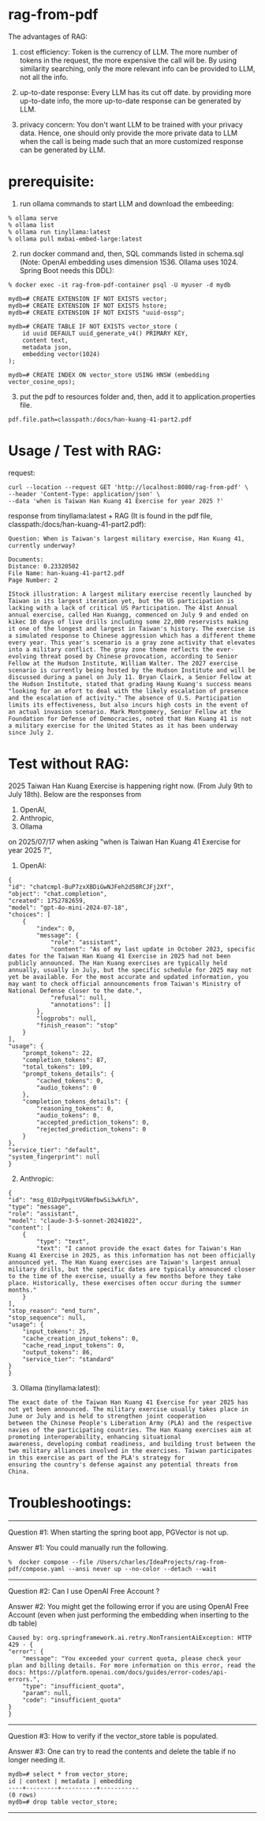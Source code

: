 # rag-from-pdf

The advantages of RAG:

1. cost efficiency: Token is the currency of LLM. The more number of tokens in the request, the more expensive the call will be.
   By using similarity searching, only the more relevant info can be provided to LLM, not all the info.

2. up-to-date response: Every LLM has its cut off date.
   by providing more up-to-date info, the more up-to-date response can be generated by LLM.

3. privacy concern: You don't want LLM to be trained with your privacy data.
   Hence, one should only provide the more private data to LLM when the call is being made
   such that an more customized response can be generated by LLM.

# prerequisite: 

   1. run ollama commands to start LLM and download the embeeding:

    % ollama serve
    % ollama list
    % ollama run tinyllama:latest
    % ollama pull mxbai-embed-large:latest
      
   2. run docker command and, then, SQL commands listed in schema.sql (Note: OpenAI embedding uses dimension 1536. Ollama uses 1024. Spring Boot needs this DDL): 

    % docker exec -it rag-from-pdf-container psql -U myuser -d mydb

    mydb=# CREATE EXTENSION IF NOT EXISTS vector;
    mydb=# CREATE EXTENSION IF NOT EXISTS hstore;
    mydb=# CREATE EXTENSION IF NOT EXISTS "uuid-ossp";

    mydb=# CREATE TABLE IF NOT EXISTS vector_store (
        id uuid DEFAULT uuid_generate_v4() PRIMARY KEY,
        content text,
        metadata json,
        embedding vector(1024)
    );

    mydb=# CREATE INDEX ON vector_store USING HNSW (embedding vector_cosine_ops);

   3. put the pdf to resources folder and, then, add it to application.properties file.

    pdf.file.path=classpath:/docs/han-kuang-41-part2.pdf

# Usage / Test with RAG:

   request:

    curl --location --request GET 'http://localhost:8080/rag-from-pdf' \
    --header 'Content-Type: application/json' \
    --data 'when is Taiwan Han Kuang 41 Exercise for year 2025 ?'

   response from tinyllama:latest + RAG (It is found in the pdf file, classpath:/docs/han-kuang-41-part2.pdf):

    Question: When is Taiwan's largest military exercise, Han Kuang 41, currently underway?

    Documents:
    Distance: 0.23320502
    File Name: han-kuang-41-part2.pdf
    Page Number: 2

    IStock illustration: A largest military exercise recently launched by Taiwan in its largest iteration yet, but the US participation is lacking with a lack of critical US Participation. The 41st Annual annual exercise, called Han Kuangg, commenced on July 9 and ended on kikec 10 days of live drills including some 22,000 reservists making it one of the longest and largest in Taiwan's history. The exercise is a simulated response to Chinese aggression which has a different theme every year. This year's scenario is a gray zone activity that elevates into a military conflict. The gray zone theme reflects the ever-evolving threat posed by Chinese provocation, according to Senior Fellow at the Hudson Institute, William Walter. The 2027 exercise scenario is currently being hosted by the Hudson Institute and will be discussed during a panel on July 11. Bryan Clairk, a Senior Fellow at the Hudson Institute, stated that grading Haung Kuang's success means "looking for an efort to deal with the likely escalation of presence and the escalation of activity." The absence of U.S. Participation limits its effectiveness, but also incurs high costs in the event of an actual invasion scenario. Mark Montgomery, Senior Fellow at the Foundation for Defense of Democracies, noted that Han Kuang 41 is not a military exercise for the United States as it has been underway since July 2.

# Test without RAG:

   2025 Taiwan Han Kuang Exercise is happening right now. (From July 9th to July 18th).
   Below are the responses from 
   1. OpenAI,
   2. Anthropic,
   3. Ollama

   on 2025/07/17 when asking "when is Taiwan Han Kuang 41 Exercise for year 2025 ?", 

   1. OpenAI:
   
    {
    "id": "chatcmpl-BuP7zxXBDiGwNJFeh2d58RCJFj2Xf",
    "object": "chat.completion",
    "created": 1752782659,
    "model": "gpt-4o-mini-2024-07-18",
    "choices": [
        {
            "index": 0,
            "message": {
                "role": "assistant",
                "content": "As of my last update in October 2023, specific dates for the Taiwan Han Kuang 41 Exercise in 2025 had not been publicly announced. The Han Kuang exercises are typically held annually, usually in July, but the specific schedule for 2025 may not yet be available. For the most accurate and updated information, you may want to check official announcements from Taiwan's Ministry of National Defense closer to the date.",
                "refusal": null,
                "annotations": []
            },
            "logprobs": null,
            "finish_reason": "stop"
        }
    ],
    "usage": {
        "prompt_tokens": 22,
        "completion_tokens": 87,
        "total_tokens": 109,
        "prompt_tokens_details": {
            "cached_tokens": 0,
            "audio_tokens": 0
        },
        "completion_tokens_details": {
            "reasoning_tokens": 0,
            "audio_tokens": 0,
            "accepted_prediction_tokens": 0,
            "rejected_prediction_tokens": 0
        }
    },
    "service_tier": "default",
    "system_fingerprint": null
    }

   2. Anthropic: 

    {
    "id": "msg_01DzPpqitVGNmfbwSi3wkfLh",
    "type": "message",
    "role": "assistant",
    "model": "claude-3-5-sonnet-20241022",
    "content": [
        {
            "type": "text",
            "text": "I cannot provide the exact dates for Taiwan's Han Kuang 41 Exercise in 2025, as this information has not been officially announced yet. The Han Kuang exercises are Taiwan's largest annual military drills, but the specific dates are typically announced closer to the time of the exercise, usually a few months before they take place. Historically, these exercises often occur during the summer months."
        }
    ],
    "stop_reason": "end_turn",
    "stop_sequence": null,
    "usage": {
        "input_tokens": 25,
        "cache_creation_input_tokens": 0,
        "cache_read_input_tokens": 0,
        "output_tokens": 86,
        "service_tier": "standard"
    }
    }

   3. Ollama (tinyllama:latest):

    The exact date of the Taiwan Han Kuang 41 Exercise for year 2025 has not yet been announced. The military exercise usually takes place in June or July and is held to strengthen joint cooperation 
    between the Chinese People's Liberation Army (PLA) and the respective navies of the participating countries. The Han Kuang exercises aim at promoting interoperability, enhancing situational 
    awareness, developing combat readiness, and building trust between the two military alliances involved in the exercises. Taiwan participates in this exercise as part of the PLA's strategy for 
    ensuring the country's defense against any potential threats from China.
   
# Troubleshootings:

-----

Question #1: When starting the spring boot app, PGVector is not up.

Answer #1: You could manually run the following.

    %  docker compose --file /Users/charles/IdeaProjects/rag-from-pdf/compose.yaml --ansi never up --no-color --detach --wait

-----

Question #2: Can I use OpenAI Free Account ?

Answer #2: You might get the following error if you are using OpenAI Free Account (even when just performing the embedding when inserting to the db table)

    Caused by: org.springframework.ai.retry.NonTransientAiException: HTTP 429 - {
    "error": {
        "message": "You exceeded your current quota, please check your plan and billing details. For more information on this error, read the docs: https://platform.openai.com/docs/guides/error-codes/api-errors.",
        "type": "insufficient_quota",
        "param": null,
        "code": "insufficient_quota"
    }
    }

----- 

Question #3: How to verify if the vector_store table is populated.

Answer #3: One can try to read the contents and delete the table if no longer needing it.

    mydb=# select * from vector_store;
    id | context | metadata | embedding 
    ----+---------+----------+-----------
    (0 rows)
    mydb=# drop table vector_store;

-----






